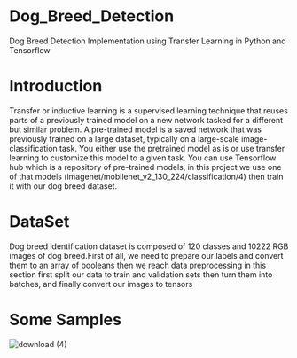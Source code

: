 # Dog_Breed_Detection
Dog Breed Detection Implementation using Transfer Learning in Python and Tensorflow

# Introduction 
Transfer or inductive learning is a supervised learning technique that reuses parts of a previously trained model on a new network tasked for a different but similar problem. 
A pre-trained model is a saved network that was previously trained on a large dataset, typically on a large-scale image-classification task. You either use the pretrained model as is or use transfer learning to customize this model to a given task.
You can use Tensorflow hub which is a repository of pre-trained models, in this project we use one of that models (imagenet/mobilenet_v2_130_224/classification/4) then train it with our dog breed dataset.

# DataSet
Dog breed identification dataset is composed of 120 classes and 10222 RGB images of dog breed.First of all, we need to prepare our labels and convert them to an array of booleans then we reach data preprocessing in this section first split our data to train and validation sets then turn them into batches, and finally convert our images to tensors 

# Some Samples
![download (4)](https://user-images.githubusercontent.com/47561760/127821042-fd533048-3e75-418f-b998-5b273efce673.png)






